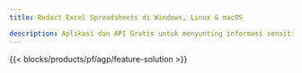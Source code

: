 ```yaml
---
title: Redact Excel Spreadsheets di Windows, Linux & macOS 

description: Aplikasi dan API Gratis untuk menyunting informasi sensitif dari spreadsheet XLS, XLSX & ODS
---
```

{{< blocks/products/pf/agp/feature-solution >}} 

